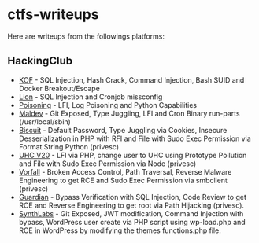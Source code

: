 # ctfs-writeups
Here are writeups from the followings platforms:

## HackingClub
* [KOF](hacking-club/KOF.md) - SQL Injection, Hash Crack, Command Injection, Bash SUID and Docker Breakout/Escape
* [Lion](hacking-club/Lion.md) - SQL Injection and Cronjob missconfig
* [Poisoning](hacking-club/Poisoning.md) - LFI, Log Poisoning and Python Capabilities
* [Maldev](hacking-club/Maldev.md) - Git Exposed, Type Juggling, LFI and Cron Binary run-parts (/usr/local/sbin)
* [Biscuit](hacking-club/Biscuit.md) - Default Password, Type Juggling via Cookies, Insecure Desserialization in PHP with RFI and File with Sudo Exec Permission via Format String Python (privesc)
* [UHC V20](hacking-club/Uhc-v20.md) - LFI via PHP, change user to UHC using Prototype Pollution and File with Sudo Exec Permission via Node (privesc)
* [Vorfall](hacking-club/Vorfall.md) - Broken Access Control, Path Traversal, Reverse Malware Engineering to get RCE and Sudo Exec Permission via smbclient (privesc)
* [Guardian](hacking-club/Guardian.md) - Bypass Verification with SQL Injection, Code Review to get RCE and Reverse Engineering to get root via Path Hijacking (privesc).
* [SynthLabs](hacking-club/SynthLabs.md) - Git Exposed, JWT modification, Command Injection with bypass, WordPress user create via PHP script using wp-load.php and RCE in WordPress by modifying the themes functions.php file.
